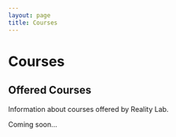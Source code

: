 ```yaml
---
layout: page
title: Courses
---
```


# Courses

## Offered Courses

Information about courses offered by Reality Lab.

Coming soon...